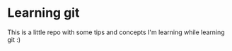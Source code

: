# Learning git

This is a little repo with some tips and concepts I'm learning while learning git :)
